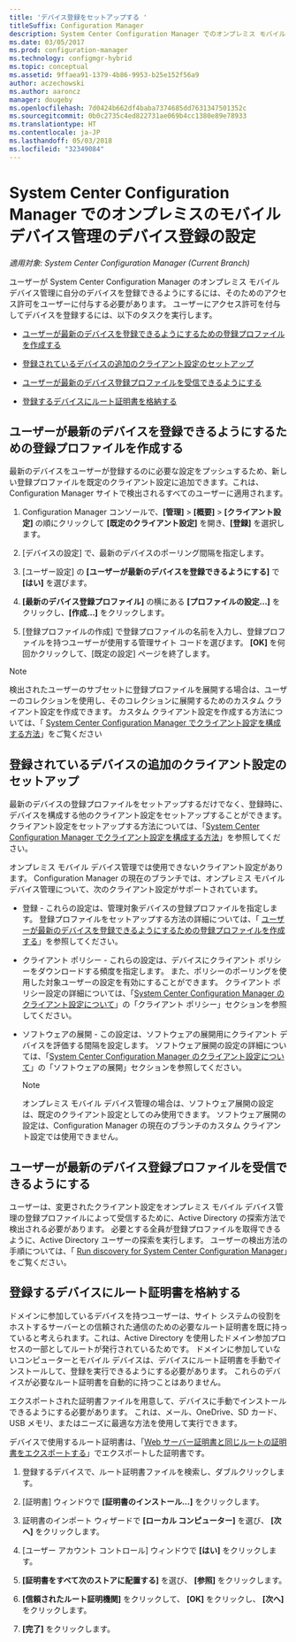```yaml
---
title: 'デバイス登録をセットアップする '
titleSuffix: Configuration Manager
description: System Center Configuration Manager でのオンプレミス モバイル デバイス管理の対象となるデバイスを登録できるアクセス許可をユーザーに付与します。
ms.date: 03/05/2017
ms.prod: configuration-manager
ms.technology: configmgr-hybrid
ms.topic: conceptual
ms.assetid: 9ffaea91-1379-4b86-9953-b25e152f56a9
author: aczechowski
ms.author: aaroncz
manager: dougeby
ms.openlocfilehash: 7d0424b662df4baba7374685dd7631347501352c
ms.sourcegitcommit: 0b0c2735c4ed822731ae069b4cc1380e89e78933
ms.translationtype: HT
ms.contentlocale: ja-JP
ms.lasthandoff: 05/03/2018
ms.locfileid: "32349084"
---
```

# <a name="set-up-device-enrollment-for-on-premises-mobile-device-management-in-system-center-configuration-manager"></a>System Center Configuration Manager でのオンプレミスのモバイル デバイス管理のデバイス登録の設定

*適用対象: System Center Configuration Manager (Current Branch)*

ユーザーが System Center Configuration Manager のオンプレミス モバイル デバイス管理に自分のデバイスを登録できるようにするには、そのためのアクセス許可をユーザーに付与する必要があります。 ユーザーにアクセス許可を付与してデバイスを登録するには、以下のタスクを実行します。

-   [ユーザーが最新のデバイスを登録できるようにするための登録プロファイルを作成する](#bkmk_createProf)  

-   [登録されているデバイスの追加のクライアント設定のセットアップ](#bkmk_addClient)  

-   [ユーザーが最新のデバイス登録プロファイルを受信できるようにする](#bkmk_enableUsers)  

-   [登録するデバイスにルート証明書を格納する](#bkmk_storeCert)  

##  <a name="bkmk_createProf"></a> ユーザーが最新のデバイスを登録できるようにするための登録プロファイルを作成する  
 最新のデバイスをユーザーが登録するのに必要な設定をプッシュするため、新しい登録プロファイルを既定のクライアント設定に追加できます。これは、Configuration Manager サイトで検出されるすべてのユーザーに適用されます。  

1.  Configuration Manager コンソールで、**[管理]** > **[概要]** > **[クライアント設定]** の順にクリックして **[既定のクライアント設定]** を開き、**[登録]** を選択します。  

2.  [デバイスの設定] で、最新のデバイスのポーリング間隔を指定します。  

3.  [ユーザー設定] の **[ユーザーが最新のデバイスを登録できるようにする]** で **[はい]** を選びます。  

4.  **[最新のデバイス登録プロファイル]** の横にある **[プロファイルの設定...]** をクリックし、**[作成...]** をクリックします。  

5.  [登録プロファイルの作成] で登録プロファイルの名前を入力し、登録プロファイルを持つユーザーが使用する管理サイト コードを選びます。 **[OK]** を何回かクリックして、[既定の設定] ページを終了します。  

> [!NOTE]  
>  検出されたユーザーのサブセットに登録プロファイルを展開する場合は、ユーザーのコレクションを使用し、そのコレクションに展開するためのカスタム クライアント設定を作成できます。 カスタム クライアント設定を作成する方法については、「 [System Center Configuration Manager でクライアント設定を構成する方法](../../core/clients/deploy/configure-client-settings.md)」をご覧ください  

##  <a name="bkmk_addClient"></a> 登録されているデバイスの追加のクライアント設定のセットアップ  
 最新のデバイスの登録プロファイルをセットアップするだけでなく、登録時に、デバイスを構成する他のクライアント設定をセットアップすることができます。  クライアント設定をセットアップする方法については、「[System Center Configuration Manager でクライアント設定を構成する方法](../../core/clients/deploy/configure-client-settings.md)」を参照してください。  

 オンプレミス モバイル デバイス管理では使用できないクライアント設定があります。 Configuration Manager の現在のブランチでは、オンプレミス モバイル デバイス管理について、次のクライアント設定がサポートされています。  

-   登録 - これらの設定は、管理対象デバイスの登録プロファイルを指定します。 登録プロファイルをセットアップする方法の詳細については、「 [ユーザーが最新のデバイスを登録できるようにするための登録プロファイルを作成する](#bkmk_createProf)」を参照してください。  

-   クライアント ポリシー - これらの設定は、デバイスにクライアント ポリシーをダウンロードする頻度を指定します。 また、ポリシーのポーリングを使用した対象ユーザーの設定を有効にすることができます。 クライアント ポリシー設定の詳細については、「[System Center Configuration Manager のクライアント設定について](../../core/clients/deploy/about-client-settings.md)」の「クライアント ポリシー」セクションを参照してください。  

-   ソフトウェアの展開 - この設定は、ソフトウェアの展開用にクライアント デバイスを評価する間隔を設定します。 ソフトウェア展開の設定の詳細については、「[System Center Configuration Manager のクライアント設定について](../../core/clients/deploy/about-client-settings.md)」の「ソフトウェアの展開」セクションを参照してください。  

    > [!NOTE]  
    >  オンプレミス モバイル デバイス管理の場合は、ソフトウェア展開の設定は、既定のクライアント設定としてのみ使用できます。 ソフトウェア展開の設定は、Configuration Manager の現在のブランチのカスタム クライアント設定では使用できません。  

##  <a name="bkmk_enableUsers"></a> ユーザーが最新のデバイス登録プロファイルを受信できるようにする  
 ユーザーは、変更されたクライアント設定をオンプレミス モバイル デバイス管理の登録プロファイルによって受信するために、Active Directory の探索方法で検出される必要があります。 必要とする全員が登録プロファイルを取得できるように、Active Directory ユーザーの探索を実行します。 ユーザーの検出方法の手順については、「 [Run discovery for System Center Configuration Manager](../../core/servers/deploy/configure/run-discovery.md)」をご覧ください。  

##  <a name="bkmk_storeCert"></a> 登録するデバイスにルート証明書を格納する  
 ドメインに参加しているデバイスを持つユーザーは、サイト システムの役割をホストするサーバーとの信頼された通信のための必要なルート証明書を既に持っていると考えられます。これは、Active Directory を使用したドメイン参加プロセスの一部としてルートが発行されているためです。 ドメインに参加していないコンピューターとモバイル デバイスは、デバイスにルート証明書を手動でインストールして、登録を実行できるようにする必要があります。 これらのデバイスが必要なルート証明書を自動的に持つことはありません。  

 エクスポートされた証明書ファイルを用意して、デバイスに手動でインストールできるようにする必要があります。 これは、メール、OneDrive、SD カード、USB メモリ、またはニーズに最適な方法を使用して実行できます。  

 デバイスで使用するルート証明書は、「[Web サーバー証明書と同じルートの証明書をエクスポートする](../../mdm/get-started/set-up-certificates-on-premises-mdm.md#bkmk_exportCert)」でエクスポートした証明書です。  

1.  登録するデバイスで、ルート証明書ファイルを検索し、ダブルクリックします。  

2.  [証明書] ウィンドウで **[証明書のインストール...]** をクリックします。  

3.  証明書のインポート ウィザードで **[ローカル コンピューター]** を選び、 **[次へ]** をクリックします。  

4.  [ユーザー アカウント コントロール] ウィンドウで **[はい]** をクリックします。  

5.  **[証明書をすべて次のストアに配置する]** を選び、 **[参照]** をクリックします。  

6.  **[信頼されたルート証明機関]** をクリックして、 **[OK]** をクリックし、 **[次へ]** をクリックします。  

7.  **[完了]** をクリックします。  
